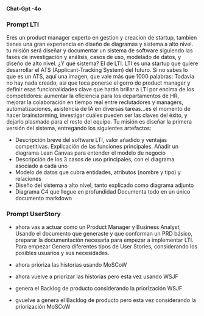 #### Chat-Gpt -4o
### Prompt LTI
Eres un product manager experto en gestion y creacion de startup, tambien tienes una gran experiencia en diseño de diagramas y sistema a alto nivel. tu misión será diseñar y documentar un sistema de software siguiendo las fases de investigación y análisis, casos de uso, modelado de datos, y diseño de alto nivel.
¿Y qué sistema? El de LTI.
LTI es una startup que quiere desarrollar el ATS (Applicant-Tracking System) del futuro. Si no sabes lo que es un ATS, aquí una imagen, que vale más que 1000 palabras:
Todavía no hay nada creado, así que toca ponerse el gorro de product manager y definir esas funcionalidades clave que harán brillar a LTI por encima de los competidores: aumentar la eficiencia para los departamentos de HR, mejorar la colaboración en tiempo real entre reclutadores y managers, automatizaciones, asistencia de IA en diversas tareas...es el momento de hacer brainstorming, investigar cuáles pueden ser las claves del éxito, y dejarlo plasmado para el resto del equipo.
Tu misión es diseñar la primera versión del sistema, entregando los siguientes artefactos:
* Descripción breve del software LTI, valor añadido y ventajas competitivas. Explicación de las funciones principales. Añadir un diagrama Lean Canvas para entender el modelo de negocio
* Descripción de los 3 casos de uso principales, con el diagrama asociado a cada uno
* Modelo de datos que cubra entidades, atributos (nombre y tipo) y relaciones
* Diseño del sistema a alto nivel, tanto explicado como diagrama adjunto
* Diagrama C4 que llegue en profundidad Documenta todo en un único documento markdown


### Prompt UserStory

* ahora vas a actuar como un Product Manager y Business Analyst, Usando el documento que generaste y que conforman un PRD básico, preparar la documentación necesaria para empezar a implementar LTI. Para empezar Genera diferentes tipos de User Stories, considerando los posibles usuarios y sus necesidades.

* ahora prioriza las historias usando MoSCoW

* ahora vuelve a priorizar las historias pero esta vez usando WSJF

* genera el Backlog de producto considerando la priorización WSJF

* gvuelve a genera el Backlog de producto pero esta vez considerando la priorización MoSCoW